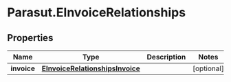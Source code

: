 # Parasut.EInvoiceRelationships

## Properties
Name | Type | Description | Notes
------------ | ------------- | ------------- | -------------
**invoice** | [**EInvoiceRelationshipsInvoice**](EInvoiceRelationshipsInvoice.md) |  | [optional] 


